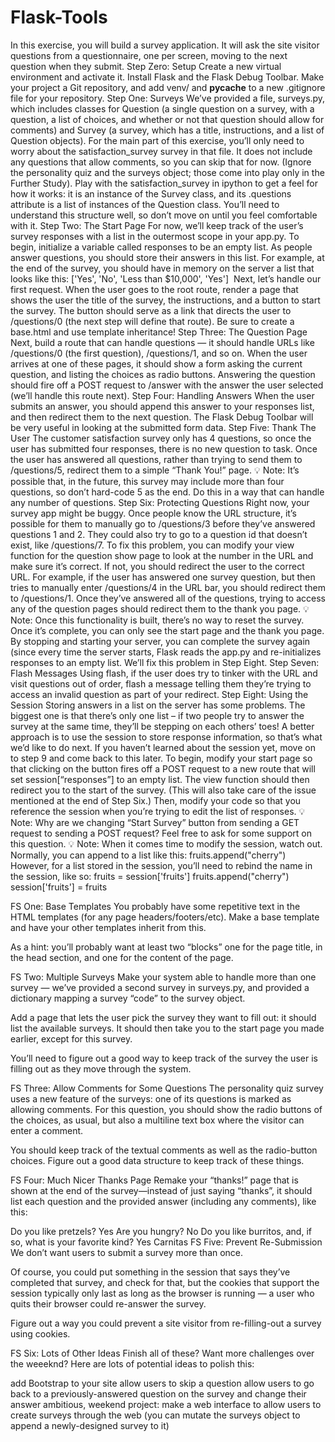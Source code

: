 # Flask-Tools
In this exercise, you will build a survey application.
It will ask the site visitor questions from a questionnaire, one per screen, moving to the next question when they submit.
Step Zero: Setup
Create a new virtual environment and activate it.
Install Flask and the Flask Debug Toolbar.
Make your project a Git repository, and add venv/ and __pycache__ to a new .gitignore file for your repository.
Step One: Surveys
We’ve provided a file, surveys.py, which includes classes for Question (a single question on a survey, with a question, a list of choices, and whether or not that question should allow for comments) and Survey (a survey, which has a title, instructions, and a list of Question objects).
For the main part of this exercise, you’ll only need to worry about the satisfaction_survey survey in that file. It does not include any questions that allow comments, so you can skip that for now. (Ignore the personality quiz and the surveys object; those come into play only in the Further Study).
Play with the satisfaction_survey in ipython to get a feel for how it works: it is an instance of the Survey class, and its .questions attribute is a list of instances of the Question class. You’ll need to understand this structure well, so don’t move on until you feel comfortable with it.
Step Two: The Start Page
For now, we’ll keep track of the user’s survey responses with a list in the outermost scope in your app.py. To begin, initialize a variable called responses to be an empty list. As people answer questions, you should store their answers in this list.
For example, at the end of the survey, you should have in memory on the server a list that looks like this:
['Yes', 'No', 'Less than $10,000', 'Yes']
​
Next, let’s handle our first request. When the user goes to the root route, render a page that shows the user the title of the survey, the instructions, and a button to start the survey. The button should serve as a link that directs the user to /questions/0 (the next step will define that route).
Be sure to create a base.html and use template inheritance!
Step Three: The Question Page
Next, build a route that can handle questions — it should handle URLs like /questions/0 (the first question), /questions/1, and so on.
When the user arrives at one of these pages, it should show a form asking the current question, and listing the choices as radio buttons. Answering the question should fire off a POST request to /answer with the answer the user selected (we’ll handle this route next).
Step Four: Handling Answers
When the user submits an answer, you should append this answer to your responses list, and then redirect them to the next question.
The Flask Debug Toolbar will be very useful in looking at the submitted form data.
Step Five: Thank The User
The customer satisfaction survey only has 4 questions, so once the user has submitted four responses, there is no new question to task. Once the user has answered all questions, rather than trying to send them to /questions/5, redirect them to a simple “Thank You!” page.
💡
Note: It’s possible that, in the future, this survey may include more than four questions, so don’t hard-code 5 as the end. Do this in a way that can handle any number of questions.
Step Six: Protecting Questions
Right now, your survey app might be buggy. Once people know the URL structure, it’s possible for them to manually go to /questions/3 before they’ve answered questions 1 and 2. They could also try to go to a question id that doesn’t exist, like /questions/7.
To fix this problem, you can modify your view function for the question show page to look at the number in the URL and make sure it’s correct. If not, you should redirect the user to the correct URL.
For example, if the user has answered one survey question, but then tries to manually enter /questions/4 in the URL bar, you should redirect them to /questions/1.
Once they’ve answered all of the questions, trying to access any of the question pages should redirect them to the thank you page.
💡
Note: Once this functionality is built, there’s no way to reset the survey. Once it’s complete, you can only see the start page and the thank you page.
By stopping and starting your server, you can complete the survey again (since every time the server starts, Flask reads the app.py and re-initializes responses to an empty list.
We’ll fix this problem in Step Eight.
Step Seven: Flash Messages
Using flash, if the user does try to tinker with the URL and visit questions out of order, flash a message telling them they’re trying to access an invalid question as part of your redirect.
Step Eight: Using the Session
Storing answers in a list on the server has some problems. The biggest one is that there’s only one list – if two people try to answer the survey at the same time, they’ll be stepping on each others’ toes!
A better approach is to use the session to store response information, so that’s what we’d like to do next. If you haven’t learned about the session yet, move on to step 9 and come back to this later.
To begin, modify your start page so that clicking on the button fires off a POST request to a new route that will set session[“responses”] to an empty list. The view function should then redirect you to the start of the survey. (This will also take care of the issue mentioned at the end of Step Six.) Then, modify your code so that you reference the session when you’re trying to edit the list of responses.
💡
Note: Why are we changing “Start Survey” button from sending a GET request to sending a POST request? Feel free to ask for some support on this question.
💡
Note: When it comes time to modify the session, watch out. Normally, you can append to a list like this:
fruits.append("cherry")
​
However, for a list stored in the session, you’ll need to rebind the name in the session, like so:
fruits = session['fruits']
fruits.append("cherry")
session['fruits'] = fruits

FS One: Base Templates
You probably have some repetitive text in the HTML templates (for any page headers/footers/etc). Make a base template and have your other templates inherit from this.

As a hint: you’ll probably want at least two “blocks” one for the page title, in the head section, and one for the content of the page.

FS Two: Multiple Surveys
Make your system able to handle more than one survey — we’ve provided a second survey in surveys.py, and provided a dictionary mapping a survey “code” to the survey object.

Add a page that lets the user pick the survey they want to fill out: it should list the available surveys. It should then take you to the start page you made earlier, except for this survey.

You’ll need to figure out a good way to keep track of the survey the user is filling out as they move through the system.

FS Three: Allow Comments for Some Questions
The personality quiz survey uses a new feature of the surveys: one of its questions is marked as allowing comments. For this question, you should show the radio buttons of the choices, as usual, but also a multiline text box where the visitor can enter a comment.

You should keep track of the textual comments as well as the radio-button choices. Figure out a good data structure to keep track of these things.

FS Four: Much Nicer Thanks Page
Remake your “thanks!” page that is shown at the end of the survey—instead of just saying “thanks”, it should list each question and the provided answer (including any comments), like this:

Do you like pretzels? Yes
Are you hungry? No
Do you like burritos, and, if so, what is your favorite kind? Yes Carnitas
FS Five: Prevent Re-Submission
We don’t want users to submit a survey more than once.

Of course, you could put something in the session that says they’ve completed that survey, and check for that, but the cookies that support the session typically only last as long as the browser is running — a user who quits their browser could re-answer the survey.

Figure out a way you could prevent a site visitor from re-filling-out a survey using cookies.

FS Six: Lots of Other Ideas
Finish all of these? Want more challenges over the weeeknd? Here are lots of potential ideas to polish this:

add Bootstrap to your site
allow users to skip a question
allow users to go back to a previously-answered question on the survey and change their answer
ambitious, weekend project: make a web interface to allow users to create surveys through the web (you can mutate the surveys object to append a newly-designed survey to it)

